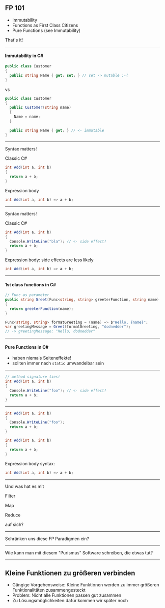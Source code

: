 ## FP 101

- Immutability
- Functions as First Class Citizens
- Pure Functions (see Immutability)

That's it!

---

#### Immutability in C# #


```csharp
public class Customer
{
  public string Name { get; set; } // set -> mutable :-(
}
```

vs

```csharp
public class Customer
{
  public Customer(string name)
  {
    Name = name;
  }
  
  public string Name { get; } // <- immutable
}
```

---

Syntax matters!

Classic C#

```csharp
int Add(int a, int b)
{
  return a + b;
}
```

Expression body

```csharp
int Add(int a, int b) => a + b;
```
---

Syntax matters!

Classic C#

```csharp
int Add(int a, int b)
{
  Console.WriteLine("bla"); // <- side effect!
  return a + b;
}
```

Expression body: side effects are less likely

```csharp
int Add(int a, int b) => a + b;
```

---

#### 1st class functions in C# #


```csharp
// Func as parameter
public string Greet(Func<string, string> greeterFunction, string name)
{
  return greeterFunction(name);
}
```

```csharp
Func<string, string> formatGreeting = (name) => $"Hello, {name}";
var greetingMessage = Greet(formatGreeting, "dodnedder");
// -> greetingMessage: "Hello, dodnedder"
```

---

#### Pure Functions in C# #

- haben niemals Seiteneffekte!
- sollten immer nach `static` umwandelbar sein

----

```csharp
// method signature lies!
int Add(int a, int b)
{
  Console.WriteLine("foo"); // <- side effect!
  return a + b;
}
```

----

```csharp
int Add(int a, int b)
{
  Console.WriteLine("foo");
  return a + b;
}
```

```csharp
int Add(int a, int b)
{
  return a + b;
}
```

Expression body syntax:
```csharp
int Add(int a, int b) => a + b;
```

---

Und was hat es mit

Filter

Map

Reduce

auf sich?

---

Schränken uns diese FP Paradigmen ein?

---

Wie kann man mit diesem "Purismus" Software schreiben, die etwas tut?

--- 

## Kleine Funktionen zu größeren verbinden

- Gängige Vorgehensweise: Kleine Funktionen werden zu immer größeren Funktionalitäten zusammengesteckt
- Problem: Nicht alle Funktionen passen gut zusammen
- Zu Lösungsmöglichkeiten dafür kommen wir später noch
